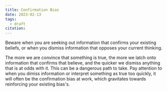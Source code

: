 ```yaml
---
title: Confirmation Bias
date: 2023-02-13
tags:
  - draft
citation: 
---
```


Beware when you are seeking out information that confirms your existing beliefs, or when you dismiss information that opposes your current thinking. 

The more we are convince that something is true, the more we latch onto information that confirms that believe, and the quicker we dismiss anything that is at odds with it. This can be a dangerous path to take. Pay attention to when you dimiss information or interpret something as true too quickly, it will often be the confirmation bias at work, which gravitates towards reinforcing your existing bias's.
